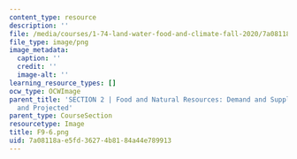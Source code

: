 ```yaml
---
content_type: resource
description: ''
file: /media/courses/1-74-land-water-food-and-climate-fall-2020/7a08118ae5fd36274b8184a44e789913_F9-6.png
file_type: image/png
image_metadata:
  caption: ''
  credit: ''
  image-alt: ''
learning_resource_types: []
ocw_type: OCWImage
parent_title: 'SECTION 2 | Food and Natural Resources: Demand and Supply, Current
  and Projected'
parent_type: CourseSection
resourcetype: Image
title: F9-6.png
uid: 7a08118a-e5fd-3627-4b81-84a44e789913
---
```

